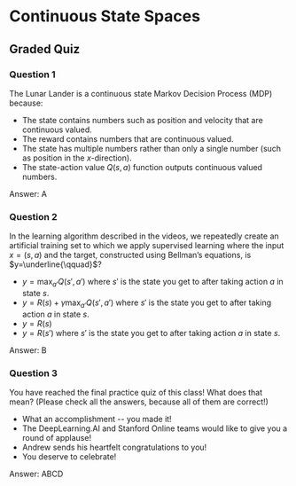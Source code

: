 # Continuous State Spaces

## Graded Quiz

### Question 1

The Lunar Lander is a continuous state Markov Decision Process (MDP) because:

- The state contains numbers such as position and velocity that are continuous valued.
- The reward contains numbers that are continuous valued.
- The state has multiple numbers rather than only a single number (such as position in the $x$-direction).
- The state-action value $Q(s,a)$ function outputs continuous valued numbers.

Answer: A

### Question 2

In the learning algorithm described in the videos, we repeatedly create an artificial training set to which we apply supervised learning where the input $x=(s,a)$ and the target, constructed using Bellman’s equations, is $y=\underline{\qquad}$?

- $y=\displaystyle\max_{a'} Q(s',a')$ where $s'$ is the state you get to after taking action $a$ in state $s$.
- $y=R(s) + \gamma \displaystyle\max_{a'} Q(s',a')$ where $s'$ is the state you get to after taking action $a$ in state $s$.
- $y=R(s)$
- $y=R(s')$ where $s'$ is the state you get to after taking action $a$ in state $s$.

Answer: B

### Question 3

You have reached the final practice quiz of this class! What does that mean? (Please check all the answers, because all of them are correct!)

- What an accomplishment -- you made it!
- The DeepLearning.AI and Stanford Online teams would like to give you a round of applause!
- Andrew sends his heartfelt congratulations to you!
- You deserve to celebrate!

Answer: ABCD
